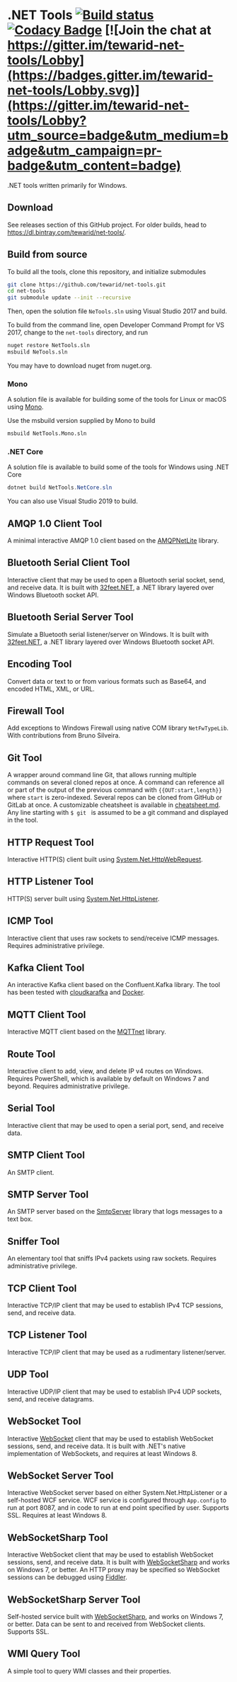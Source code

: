 # .NET Tools [![Build status](https://ci.appveyor.com/api/projects/status/d3bn7jnje8rtts7v?svg=true)](https://ci.appveyor.com/project/tewarid/nettools) [![Codacy Badge](https://api.codacy.com/project/badge/Grade/9272afa7d6494d7fa5a885e8e02a2999)](https://www.codacy.com/app/tewarid/net-tools?utm_source=github.com&amp;utm_medium=referral&amp;utm_content=tewarid/net-tools&amp;utm_campaign=Badge_Grade) [![Join the chat at https://gitter.im/tewarid-net-tools/Lobby](https://badges.gitter.im/tewarid-net-tools/Lobby.svg)](https://gitter.im/tewarid-net-tools/Lobby?utm_source=badge&utm_medium=badge&utm_campaign=pr-badge&utm_content=badge)

.NET tools written primarily for Windows.

## Download

See releases section of this GitHub project. For older builds, head to https://dl.bintray.com/tewarid/net-tools/.

## Build from source

To build all the tools, clone this repository, and initialize submodules

```bash
git clone https://github.com/tewarid/net-tools.git
cd net-tools
git submodule update --init --recursive
```

Then, open the solution file `NeTools.sln` using Visual Studio 2017 and build.

To build from the command line, open Developer Command Prompt for VS 2017, change to the `net-tools` directory, and run

```bash
nuget restore NetTools.sln
msbuild NeTools.sln
```

You may have to download nuget from nuget.org.

### Mono

A solution file is available for building some of the tools for Linux or macOS using [Mono](https://www.mono-project.com/download/stable/).

Use the msbuild version supplied by Mono to build

```bash
msbuild NetTools.Mono.sln
```

### .NET Core

A solution file is available to build some of the tools for Windows using .NET Core

```powershell
dotnet build NetTools.NetCore.sln
```

You can also use Visual Studio 2019 to build.

## AMQP 1.0 Client Tool

A minimal interactive AMQP 1.0 client based on the [AMQPNetLite](https://github.com/Azure/amqpnetlite) library.

## Bluetooth Serial Client Tool

Interactive client that may be used to open a Bluetooth serial socket, send, and receive data. It is built with [32feet.NET](https://www.nuget.org/packages/32feet.NET), a .NET library layered over Windows Bluetooth socket API.

## Bluetooth Serial Server Tool

Simulate a Bluetooth serial listener/server on Windows. It is built with [32feet.NET](https://www.nuget.org/packages/32feet.NET), a .NET library layered over Windows Bluetooth socket API.

## Encoding Tool

Convert data or text to or from various formats such as Base64, and encoded HTML, XML, or URL.

## Firewall Tool

Add exceptions to Windows Firewall using native COM library `NetFwTypeLib`. With contributions from Bruno Silveira.

## Git Tool

A wrapper around command line Git, that allows running multiple commands on several cloned repos at once. A command can reference all or part of the output of the previous command with `{{OUT:start,length}}` where `start` is zero-indexed. Several repos can be cloned from GitHub or GitLab at once. A customizable cheatsheet is available in [cheatsheet.md](GitTool/cheatsheet.md). Any line starting with `$ git ` is assumed to be a git command and displayed in the tool.

## HTTP Request Tool

Interactive HTTP(S) client built using [System.Net.HttpWebRequest](https://msdn.microsoft.com/en-us/library/system.net.httpwebrequest.aspx).

## HTTP Listener Tool

HTTP(S) server built using [System.Net.HttpListener](https://msdn.microsoft.com/en-us/library/system.net.httplistener.aspx).

## ICMP Tool

Interactive client that uses raw sockets to send/receive ICMP messages. Requires administrative privilege.

## Kafka Client Tool

An interactive Kafka client based on the Confluent.Kafka library. The tool has been tested with [cloudkarafka](https://www.cloudkarafka.com/) and [Docker](https://tewarid.github.io/2019/06/07/developing-with-kafka-using-docker.html).

## MQTT Client Tool

Interactive MQTT client based on the [MQTTnet](https://github.com/chkr1011/MQTTnet) library.

## Route Tool

Interactive client to add, view, and delete IP v4 routes on Windows. Requires PowerShell, which is available by default on Windows 7 and beyond. Requires administrative privilege.

## Serial Tool

Interactive client that may be used to open a serial port, send, and receive data.

## SMTP Client Tool

An SMTP client.

## SMTP Server Tool

An SMTP server based on the [SmtpServer](https://www.nuget.org/packages/SmtpServer/) library that logs messages to a text box.

## Sniffer Tool

An elementary tool that sniffs IPv4 packets using raw sockets. Requires administrative privilege.

## TCP Client Tool

Interactive TCP/IP client that may be used to establish IPv4 TCP sessions, send, and receive data.

## TCP Listener Tool

Interactive TCP/IP client that may be used as a rudimentary listener/server.

## UDP Tool

Interactive UDP/IP client that may be used to establish IPv4 UDP sockets, send, and receive datagrams.

## WebSocket Tool

Interactive [WebSocket](https://msdn.microsoft.com/en-us/library/system.net.websockets.websocket.aspx) client that may be used to establish WebSocket sessions, send, and receive data. It is built with .NET's native implementation of WebSockets, and requires at least Windows 8.

## WebSocket Server Tool

Interactive WebSocket server based on either System.Net.HttpListener or a self-hosted WCF service. WCF service is configured through `App.config` to run at port 8087, and in code to run at end point specified by user. Supports SSL. Requires at least Windows 8.

## WebSocketSharp Tool

Interactive WebSocket client that may be used to establish WebSocket sessions, send, and receive data. It is built with [WebSocketSharp](https://github.com/sta/websocket-sharp) and works on Windows 7, or better. An HTTP proxy may be specified so WebSocket sessions can be debugged using [Fiddler](http://www.telerik.com/fiddler).

## WebSocketSharp Server Tool

Self-hosted service built with [WebSocketSharp](https://github.com/sta/websocket-sharp), and works on Windows 7, or better. Data can be sent to and received from WebSocket clients. Supports SSL.

## WMI Query Tool

A simple tool to query WMI classes and their properties.

